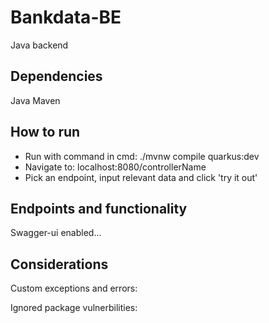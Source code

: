 # Bankdata-BE
Java backend

## Dependencies
Java
Maven

## How to run
- Run with command in cmd: ./mvnw compile quarkus:dev
- Navigate to: localhost:8080/controllerName
- Pick an endpoint, input relevant data and click 'try it out'

## Endpoints and functionality
Swagger-ui enabled...

## Considerations
Custom exceptions and errors:

Ignored package vulnerbilities:
